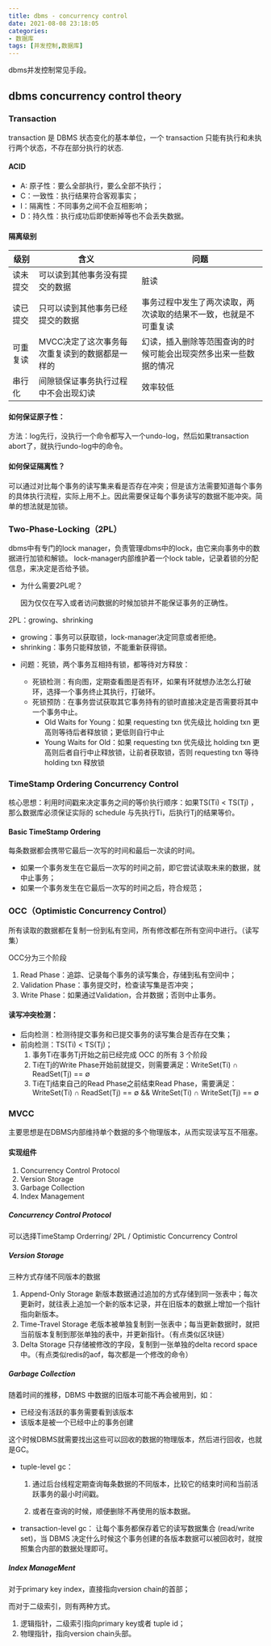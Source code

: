 ```yaml
---
title: dbms - concurrency control
date: 2021-08-08 23:18:05
categories: 
- 数据库
tags: [并发控制,数据库]
---
```

dbms并发控制常见手段。
<!---more--->

## dbms concurrency control theory

### Transaction
transaction 是 DBMS 状态变化的基本单位，一个 transaction 只能有执行和未执行两个状态，不存在部分执行的状态.


#### ACID
* A: 原子性：要么全部执行，要么全部不执行；
* C：一致性：执行结果符合客观事实；
* I：隔离性：不同事务之间不会互相影响；
* D：持久性：执行成功后即使断掉等也不会丢失数据。

#### 隔离级别
|级别|含义|问题
|---|---|---|
读未提交|可以读到其他事务没有提交的数据|脏读
读已提交|只可以读到其他事务已经提交的数据|事务过程中发生了两次读取，两次读取的结果不一致，也就是不可重复读|、
可重复读|MVCC决定了这次事务每次重复读到的数据都是一样的|幻读，插入删除等范围查询的时候可能会出现突然多出来一些数据的情况
串行化|间隙锁保证事务执行过程中不会出现幻读|效率较低


#### 如何保证原子性：

方法：log先行，没执行一个命令都写入一个undo-log，然后如果transaction abort了，就执行undo-log中的命令。


#### 如何保证隔离性？
可以通过对比每个事务的读写集来看是否存在冲突；但是该方法需要知道每个事务的具体执行流程，实际上用不上。因此需要保证每个事务读写的数据不能冲突。简单的想法就是加锁。

### Two-Phase-Locking（2PL）

dbms中有专门的lock manager，负责管理dbms中的lock，由它来向事务中的数据进行加锁和解锁。
lock-manager内部维护着一个lock table，记录着锁的分配信息，来决定是否给予锁。

- 为什么需要2PL呢？

  因为仅仅在写入或者访问数据的时候加锁并不能保证事务的正确性。

2PL：growing、shrinking

* growing：事务可以获取锁，lock-manager决定同意或者拒绝。
* shrinking：事务只能释放锁，不能重新获得锁。

- 问题：死锁，两个事务互相持有锁，都等待对方释放：
  
  - 死锁检测：有向图，定期查看图是否有环，如果有环就想办法怎么打破环，选择一个事务终止其执行，打破环。
  - 死锁预防：在事务尝试获取其它事务持有的锁时直接决定是否需要将其中一个事务中止。
    - Old Waits for Young：如果 requesting txn 优先级比 holding txn 更高则等待后者释放锁；更低则自行中止
    - Young Waits for Old：如果 requesting txn 优先级比 holding txn 更高则后者自行中止释放锁，让前者获取锁，否则 requesting txn 等待 holding txn 释放锁


### TimeStamp Ordering Concurrency Control
核心思想：利用时间戳来决定事务之间的等价执行顺序：如果TS(Ti) < TS(Tj)  ，那么数据库必须保证实际的 schedule 与先执行Ti，后执行Tj的结果等价。

#### Basic TimeStamp Ordering

每条数据都会携带它最后一次写的时间和最后一次读的时间。
* 如果一个事务发生在它最后一次写的时间之前，即它尝试读取未来的数据，就中止事务；
* 如果一个事务发生在它最后一次写的时间之后，符合规范；
  
### OCC（Optimistic Concurrency Control）
所有读取的数据都在复制一份到私有空间，所有修改都在所有空间中进行。（读写集）

OCC分为三个阶段
1. Read Phase：追踪、记录每个事务的读写集合，存储到私有空间中；
2. Validation Phase：事务提交时，检查读写集是否冲突；
3. Write Phase：如果通过Validation，合并数据；否则中止事务。

#### 读写冲突检测：

* 后向检测：检测待提交事务和已提交事务的读写集合是否存在交集；
* 前向检测：TS(Ti) < TS(Tj)；
  1. 事务Ti在事务Tj开始之前已经完成 OCC 的所有 3 个阶段
  2. Ti在Tj的Write Phase开始前就提交，则需要满足：WriteSet(Ti) ∩ ReadSet(Tj) == ∅
  3. Ti在Tj结束自己的Read Phase之前结束Read Phase，需要满足：WriteSet(Ti) ∩ ReadSet(Tj) == ∅ && WriteSet(Ti) ∩ WriteSet(Tj) == ∅


### MVCC
主要思想是在DBMS内部维持单个数据的多个物理版本，从而实现读写互不阻塞。

#### 实现组件
1. Concurrency Control Protocol
2. Version Storage
3. Garbage Collection
4. Index Management
   

##### Concurrency Control Protocol
可以选择TimeStamp Orderring/ 2PL / Optimistic Concurrency Control

##### Version Storage
三种方式存储不同版本的数据

1. Append-Only Storage
   新版本数据通过追加的方式存储到同一张表中；每次更新时，就往表上追加一个新的版本记录，并在旧版本的数据上增加一个指针指向新版本。
2. Time-Travel Storage
   老版本被单独复制到一张表中；每当更新数据时，就把当前版本复制到那张单独的表中，并更新指针。（有点类似区块链）
3. Delta Storage
   只存储被修改的字段，复制到一张单独的delta record space中。（有点类似redis的aof，每次都是一个修改的命令）

##### Garbage Collection
随着时间的推移，DBMS 中数据的旧版本可能不再会被用到，如：
- 已经没有活跃的事务需要看到该版本
- 该版本是被一个已经中止的事务创建

这个时候DBMS就需要找出这些可以回收的数据的物理版本，然后进行回收，也就是GC。

* tuple-level gc：
    1. 通过后台线程定期查询每条数据的不同版本，比较它的结束时间和当前活跃事务的最小时间戳。

    2. 或者在查询的时候，顺便删除不再使用的版本数据。
* transaction-level gc：
  让每个事务都保存着它的读写数据集合 (read/write set)，当 DBMS 决定什么时候这个事务创建的各版本数据可以被回收时，就按照集合内部的数据处理即可。

##### Index ManageMent

对于primary key index，直接指向version chain的首部；

而对于二级索引，则有两种方式。
1. 逻辑指针，二级索引指向primary key或者 tuple id；
2. 物理指针，指向version chain头部。